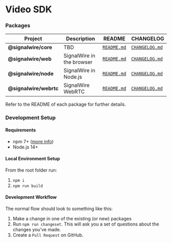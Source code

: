 # Video SDK

### Packages

| Project                | Description               | README                                   | CHANGELOG                                      |
| ---------------------- | ------------------------- | ---------------------------------------- | ---------------------------------------------- |
| **@signalwire/core**   | TBD                       | [`README.md`](packages/node/README.md)   | [`CHANGELOG.md`](packages/node/CHANGELOG.md)   |
| **@signalwire/web**    | SignalWire in the browser | [`README.md`](packages/web/README.md)    | [`CHANGELOG.md`](packages/web/CHANGELOG.md)    |
| **@signalwire/node**   | SignalWire in Node.js     | [`README.md`](packages/node/README.md)   | [`CHANGELOG.md`](packages/node/CHANGELOG.md)   |
| **@signalwire/webrtc** | SignalWire WebRTC         | [`README.md`](packages/webrtc/README.md) | [`CHANGELOG.md`](packages/webrtc/CHANGELOG.md) |

Refer to the README of each package for further details.

### Development Setup

#### Requirements

- npm 7+ ([more info](https://docs.npmjs.com/cli/v7/using-npm/workspaces))
- Node.js 14+

#### Local Environment Setup

From the root folder run:

1. `npm i`
2. `npm run build`

#### Development Workflow

The normal flow should look to something like this:

1. Make a change in one of the existing (or new) packages
2. Run `npm run changeset`. This will ask you a set of questions about the changes you've made.
3. Create a `Pull Request` on GitHub.
